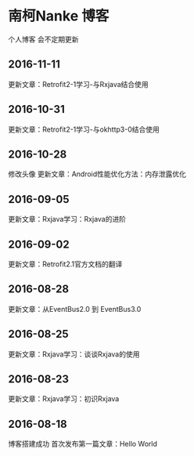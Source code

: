 
# 南柯Nanke 博客

个人博客 会不定期更新

## 2016-11-11
更新文章：Retrofit2-1学习-与Rxjava结合使用

## 2016-10-31
更新文章：Retrofit2-1学习-与okhttp3-0结合使用

## 2016-10-28
修改头像
更新文章：Android性能优化方法：内存泄露优化

## 2016-09-05
更新文章：Rxjava学习：Rxjava的进阶

## 2016-09-02
更新文章：Retrofit2.1官方文档的翻译

## 2016-08-28
更新文章：从EventBus2.0 到 EventBus3.0

## 2016-08-25
更新文章：Rxjava学习：谈谈Rxjava的使用


## 2016-08-23
更新文章：Rxjava学习：初识Rxjava

## 2016-08-18
 博客搭建成功
 首次发布第一篇文章：Hello World
